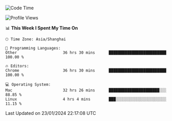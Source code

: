 <!--START_SECTION:waka-->
![Code Time](http://img.shields.io/badge/Code%20Time-1%2C845%20hrs%2017%20mins-blue)

![Profile Views](http://img.shields.io/badge/Profile%20Views-0-blue)

📊 **This Week I Spent My Time On** 

```text
🕑︎ Time Zone: Asia/Shanghai

💬 Programming Languages: 
Other                    36 hrs 30 mins      █████████████████████████   100.00 % 

🔥 Editors: 
Chrome                   36 hrs 30 mins      █████████████████████████   100.00 % 

💻 Operating System: 
Mac                      32 hrs 26 mins      ██████████████████████░░░   88.85 % 
Linux                    4 hrs 4 mins        ███░░░░░░░░░░░░░░░░░░░░░░   11.15 % 
```


 Last Updated on 23/01/2024 22:17:08 UTC
<!--END_SECTION:waka-->